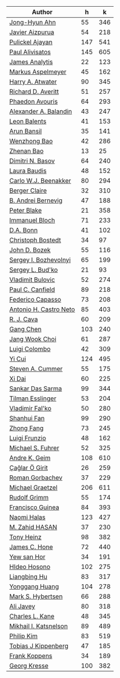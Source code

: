 | Author | h | k |
|--------|---|---|
| [Jong-Hyun Ahn](https://publons.com/researcher/2228321/jong-hyun-ahn/) | 55 | 346 |
| [Javier Aizpurua](https://publons.com/researcher/1331876/javier-aizpurua/) | 54 | 218 |
| [Pulickel Ajayan](http://bit.ly/2ZmkAhq) | 147 | 541 |
| [Paul Alivisatos](https://publons.com/researcher/2342530/paul-alivisatos/) | 145 | 605 |
| [James Analytis](http://bit.ly/2ZiGemZ) | 22 | 123 |
| [Markus Aspelmeyer](https://publons.com/researcher/2153264/markus-aspelmeyer/) | 45 | 162 |
| [Harry A. Atwater](https://publons.com/researcher/2517449/harry-a-atwater/) | 90 | 345 |
| [Richard D. Averitt](https://scholar.google.com/citations?user=FdXKTjsAAAAJ&hl=en&oi=ao) | 51 | 257 |
| [Phaedon Avouris](http://bit.ly/2YB8JuJ) | 64 | 293 |
| [Alexander A. Balandin](https://publons.com/researcher/2777132/alexander-a-balandin/) | 43 | 247 |
| [Leon Balents](http://bit.ly/2OzIRzP) | 41 | 153 |
| [Arun Bansil](http://bit.ly/2KkTDEF) | 35 | 141 |
| [Wenzhong Bao](https://publons.com/researcher/1404245/wenzhong-bao/) | 42 | 286 |
| [Zhenan Bao](https://publons.com/researcher/1388542/zhenan-bao/) | 13 | 25 |
| [Dimitri N. Basov](https://infrared.cni.columbia.edu/basov/) | 64 | 240 |
| [Laura Baudis](http://orcid.org/0000-0003-4710-1768) | 48 | 152 |
| [Carlo W.J. Beenakker](https://publons.com/researcher/2885743/carlo-wj-beenakker/) | 80 | 294 |
| [Berger Claire](https://www.physics.gatech.edu/user/claire-berger) | 32 | 310 |
| [B. Andrei Bernevig](https://phy.princeton.edu/people/bogdan-bernevig) | 47 | 188 |
| [Peter Blake](https://publons.com/researcher/2832922/peter-blake/) | 21 | 358 |
| [Immanuel Bloch](https://publons.com/researcher/2822764/immanuel-bloch/) | 71 | 233 |
| [D.A. Bonn](https://www.phas.ubc.ca/users/douglas-bonn) | 41 | 102 |
| [Christoph Bostedt](http://bit.ly/2YmFX5K) | 34 | 97 |
| [John D. Bozek](https://publons.com/researcher/2832361/john-d-bozek/) | 55 | 116 |
| [Sergey I. Bozhevolnyi](https://publons.com/researcher/2784485/sergey-i-bozhevolnyi/) | 65 | 199 |
| [Sergey L. Bud'ko](https://publons.com/researcher/1300252/sergey-l-budko/) | 21 | 93 |
| [Vladimit Bulovic](https://onelab.mit.edu/people) | 52 | 274 |
| [Paul C. Canfield](https://publons.com/researcher/2517565/paul-c-canfield/) | 89 | 218 |
| [Federico Capasso](https://www.seas.harvard.edu/directory/capasso) | 73 | 208 |
| [Antonio H. Castro Neto](https://publons.com/researcher/2552790/antonio-h-castro-neto/) | 85 | 403 |
| [R. J. Cava](https://chemistry.princeton.edu/faculty) | 60 | 209 |
| [Gang Chen](https://publons.com/researcher/2504319/gang-chen/) | 103 | 240 |
| [Jang Wook Choi](https://publons.com/researcher/1431810/jang-wook-choi/) | 61 | 287 |
| [Luigi Colombo](https://publons.com/researcher/1602362/luigi-colombo/) | 42 | 309 |
| [Yi Cui](https://publons.com/researcher/2595767/yi-cui/) | 124 | 495 |
| [Steven A. Cummer](https://publons.com/researcher/2893882/steven-a-cummer/) | 55 | 175 |
| [Xi Dai](https://publons.com/researcher/1738226/xi-dai/) | 60 | 225 |
| [Sankar Das Sarma](https://publons.com/researcher/2869805/sankar-das-sarma/) | 99 | 344 |
| [Tilman Esslinger](https://publons.com/researcher/2221068/tilman-esslinger/) | 53 | 204 |
| [Vladimir Fal'ko](http://orcid.org/0000-0003-0828-0310) | 50 | 280 |
| [Shanhui Fan](https://publons.com/researcher/2753567/shanhui-fan/) | 99 | 290 |
| [Zhong Fang](https://publons.com/researcher/2853649/zhong-fang/) | 73 | 245 |
| [Luigi Frunzio](http://orcid.org/0000-0002-0272-5481) | 48 | 162 |
| [Michael S. Fuhrer](https://publons.com/researcher/1540465/michael-s-fuhrer/) | 52 | 325 |
| [Andre K. Geim](https://publons.com/researcher/2691072/andre-k-geim/) | 108 | 610 |
| [Çağlar Ö Girit](https://publons.com/researcher/2547932/caglar-o-girit/) | 26 | 259 |
| [Roman Gorbachev](https://publons.com/researcher/2622598/roman-gorbachev/) | 37 | 229 |
| [Michael Graetzel](https://publons.com/researcher/2773230/michael-graetzel/) | 206 | 611 |
| [Rudolf Grimm](https://publons.com/researcher/2854685/rudolf-grimm/) | 55 | 174 |
| [Francisco Guinea](https://publons.com/researcher/2893072/francisco-guinea/) | 84 | 393 |
| [Naomi Halas](https://publons.com/researcher/1710430/naomi-halas/) | 123 | 427 |
| [M. Zahid HASAN](https://publons.com/researcher/2735069/m-zahid-hasan/) | 37 | 230 |
| [Tony Heinz](https://publons.com/researcher/1744704/tony-heinz/) | 98 | 382 |
| [James C. Hone](https://publons.com/researcher/2789866/james-c-hone/) | 72 | 440 |
| [Yew san Hor](https://publons.com/researcher/2026717/yew-san-hor/) | 34 | 191 |
| [HIdeo Hosono](https://publons.com/researcher/1639106/hideo-hosono/) | 102 | 275 |
| [Liangbing Hu](https://publons.com/researcher/2580423/liangbing-hu/) | 83 | 317 |
| [Yonggang Huang](https://publons.com/researcher/2866086/yonggang-huang/) | 104 | 278 |
| [Mark S. Hybertsen](http://orcid.org/0000-0003-3596-9754) | 66 | 288 |
| [Ali Javey](https://publons.com/researcher/2672110/ali-javey/) | 80 | 318 |
| [Charles L. Kane](https://publons.com/researcher/2898282/charles-l-kane/) | 48 | 345 |
| [Mikhail I. Katsnelson](https://publons.com/researcher/2738444/mikhail-i-katsnelson/) | 89 | 489 |
| [Philip Kim](https://publons.com/researcher/1380898/philip-kim/) | 83 | 519 |
| [Tobias J Kippenberg](https://publons.com/researcher/2673513/tobias-j-kippenberg/) | 47 | 185 |
| [Frank Koppens](http://orcid.org/0000-0001-9764-6120) | 34 | 189 |
| [Georg Kresse](http://orcid.org/0000-0001-9102-4259) | 100 | 382 |
